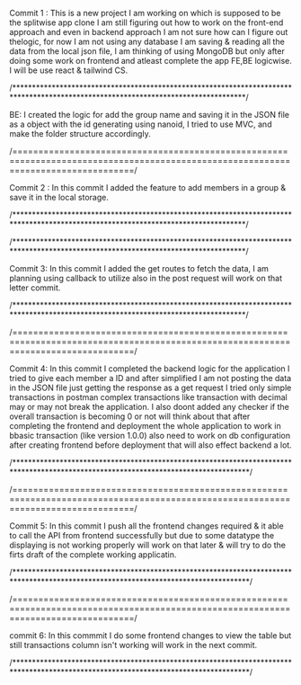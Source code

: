 Commit 1 : This is a new project I am working on which is supposed to be the splitwise app clone I am still figuring out how to work on the front-end approach and even in backend approach I am not sure how can I figure out thelogic, for now I am not using any database I am saving & reading all the data from the local json file, I am thinking of using MongoDB but only after doing some work on frontend and atleast complete the app FE,BE logicwise. I will be use react & tailwind CS.

/***********************************************************************************************************************************/

BE: I created the logic for add the group name and saving it in the JSON file as a object with the id generating using nanoid, I tried to use MVC, and make the folder structure accordingly.

/===================================================================================================================================/

Commit 2 : In this commit I added the feature to add members in a group & save it in the local storage.

/***********************************************************************************************************************************/

/***********************************************************************************************************************************/

Commit 3: In this commit I added the get routes to fetch the data, I am planning using callback to utilize also in the post request will work on that letter commit.

/***********************************************************************************************************************************/

/===================================================================================================================================/

Commit 4: In this commit I completed the backend logic for the application I tried to give each member a ID and after simplified I am not posting the data in the JSON file just getting the response as a get request I tried only simple transactions in postman complex transactions like transaction with decimal may or may not break the application. I also doont added any checker if the overall transaction is becoming 0 or not will think about that after completing the frontend and deployment the whole application to work in bbasic transaction (like version 1.0.0) also need to  work on db configuration after creating frontend before deployment that will also effect backend a lot.

/************************************************************************************************************************************/

/===================================================================================================================================/

Commit 5: In this commit I push all the frontend changes required & it able to call the API from frontend successfully but due to some datatype the displaying is not working properly will work on that later & will try to do the firts draft of the complete working applicatin.

/************************************************************************************************************************************/

/===================================================================================================================================/

commit 6: In this commmit I do some frontend changes to view the table but still transactions column isn't working will work in the next commit.

/************************************************************************************************************************************/